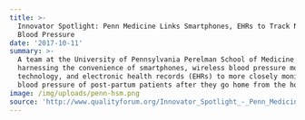 ```yaml
---
title: >-
  Innovator Spotlight: Penn Medicine Links Smartphones, EHRs to Track New Moms’
  Blood Pressure
date: '2017-10-11'
summary: >-
  A team at the University of Pennsylvania Perelman School of Medicine is
  harnessing the convenience of smartphones, wireless blood pressure monitoring
  technology, and electronic health records (EHRs) to more closely monitor the
  blood pressure of post-partum patients after they go home from the hospital.
image: /img/uploads/penn-hsm.png
source: 'http://www.qualityforum.org/Innovator_Spotlight_-_Penn_Medicine_.aspx'
---
```



